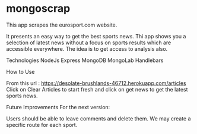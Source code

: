 # mongoscrap
This app scrapes the eurosport.com website. 

It presents an easy way to get the best sports news.
Thi app shows you a selection of latest news without a focus
on sports results which are accessible everywhere. The idea is to get access to analysis also. 

Technologies
NodeJs
Express
MongoDB
MongoLab
Handlebars

How to Use

From this url : https://desolate-brushlands-46712.herokuapp.com/articles 
Click on Clear Articles to start fresh and click on get news to get the latest sports news.  

Future Improvements
For the next version:

Users should be able to leave comments and delete them.
We may create a specific route for each sport. 
